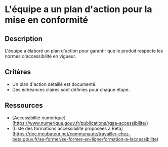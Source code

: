 # L'équipe a un plan d'action pour la mise en conformité

## Description

L'équipe a élaboré un plan d'action pour garantir que le produit respecte les
normes d'accessibilité en vigueur.

## Critères

- Un plan d'action détaillé est documenté.
- Des échéances claires sont définies pour chaque étape.

## Ressources

- [Accessibilité numérique]
  (<https://www.numerique.gouv.fr/publications/rgaa-accessibilite/>)
- [Liste des formations accessibilité proposées à Beta]
  (<https://doc.incubateur.net/communaute/travailler-chez-beta.gouv.fr/se-former/se-former-en-ligne/formation-a-laccessibilite>)
